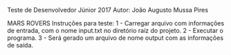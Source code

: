 Teste de Desenvolvedor Júnior 2017
Autor: João Augusto Mussa Pires

MARS ROVERS
Instruções para teste:
1 - Carregar arquivo com informações de entrada, com o nome input.txt no diretório raíz do projeto.
2 - Executar o programa.
3 - Será gerado um arquivo de nome output com as informações de saída.

